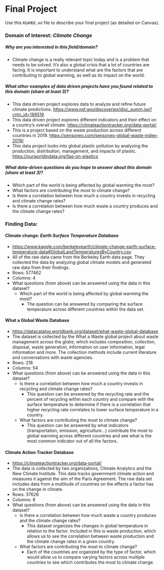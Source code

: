 # Final Project
Use this `REAMDE.md` file to describe your final project (as detailed on Canvas).

### **Domain of Interest:** _Climate Change_

##### Why are you interested in this field/domain?
- Climate change is a really relevant topic today and is a problem that needs to be solved. It’s also a global crisis that a lot of countries are facing. It is important to understand what are the factors that are contributing to global warming, as well as its impact on the world.

##### What other examples of data driven projects have you found related to this domain (share **at least 3**)?
- This data driven project explores data to analyze and refine future climate predictions.
https://www.nsf.gov/discoveries/disc_summ.jsp?cntn_id=189519
- This data driven project explores different indicators and their effect on a country’s overall climate.
https://climateactiontracker.org/data-portal/
- This is a project based on the waste production across different countries in 2019.
https://sensoneo.com/sensoneo-global-waste-index-2019/
- This data project looks into global plastic pollution by analyzing the production, distribution, management, and impacts of plastic.
https://ourworldindata.org/faq-on-plastics


##### What data-driven questions do you hope to answer about this domain (share **at least 3**)?
- Which part of the world is being affected by global warming the most?
- What factors are contributing the most to climate change?
- Is there a correlation between how much a country invests in recycling and climate change rates?
- Is there a correlation between how much waste a country produces and the climate change rates?


### **Finding Data:**

#### Climate change: _Earth Surface Temperature Database_
- https://www.kaggle.com/berkeleyearth/climate-change-earth-surface-temperature-data#GlobalLandTemperaturesByCountry.csv
- All of the raw data came from the Berkeley Earth data page. They collected the data by analyzing global climate models and generated raw data from their findings.
- Rows: 577462
- Columns: 4
- What questions (from above) can be answered using the data in this dataset?
  - Which part of the world is being affected by global warming the most?
    - The question can be answered by comparing the surface temperature across different countries within the data set.

#### What a Global Waste Database
- https://datacatalog.worldbank.org/dataset/what-waste-global-database
- The dataset is collected by the What a Waste global project about waste management across the globe, which includes composition, collection, disposal, waste generation, information on user information, legal information and more. The collection methods include current literature and conversations with waste agencies.
- Rows: 218
- Columns: 54
- What questions (from above) can be answered using the data in this dataset?
  - Is there a correlation between how much a country invests in recycling and climate change rates?
    - This question can be answered by the recycling rate and the percent of recycling within each country and compare with the surface temperature to determine if there is a correlation that higher recycling rate correlates to lower surface temperature in a country.  
  - What factors are contributing the most to climate change?
    - This question can be answered by what indicators (transportation, emission, agriculture…) contribute the most to global warming across different countries and see what is the most common indicator out of all the factors.


#### Climate Action Tracker Database
- https://climateactiontracker.org/data-portal/
- The data is collected by two organizations, Climate Analytics and the New Climate Institute. This data tracks government climate action and measures it against the aim of the Paris Agreement. The raw data set includes data from a multitude of  countries on the effects a factor has on the change in climate.
- Rows: 37626
- Columns: 8
- What questions (from above) can be answered using the data in this dataset?
  - Is there a correlation between how much waste a country produces and the climate change rates?
    - This dataset organizes the changes in global temperature in relation to the factor. Included in this is waste production, which allows us to see the correlation between waste production and the climate change rates in a given country.
  - What factors are contributing the most to climate change?
    - Each of the countries are organized by the type of factor, which would allow us to compare varying factors across multiple countries to see which contributes the most to climate change.
